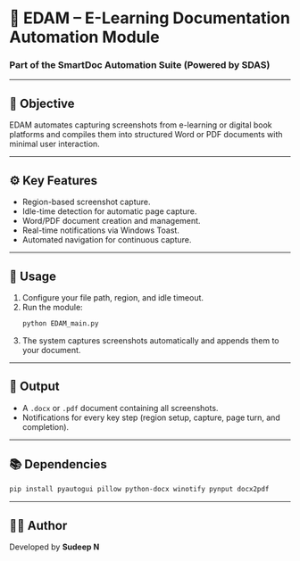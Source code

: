 # 🧠 EDAM – E-Learning Documentation Automation Module

### Part of the SmartDoc Automation Suite (Powered by SDAS)

---

## 🎯 Objective
EDAM automates capturing screenshots from e-learning or digital book platforms and compiles them into structured Word or PDF documents with minimal user interaction.

---

## ⚙️ Key Features
- Region-based screenshot capture.
- Idle-time detection for automatic page capture.
- Word/PDF document creation and management.
- Real-time notifications via Windows Toast.
- Automated navigation for continuous capture.

---

## 🧩 Usage
1. Configure your file path, region, and idle timeout.
2. Run the module:
   ```bash
   python EDAM_main.py
   ```
3. The system captures screenshots automatically and appends them to your document.

---

## 🧾 Output
- A `.docx` or `.pdf` document containing all screenshots.
- Notifications for every key step (region setup, capture, page turn, and completion).

---

## 📚 Dependencies
```bash
pip install pyautogui pillow python-docx winotify pynput docx2pdf
```

---

## 👨‍💻 Author
Developed by **Sudeep N**
